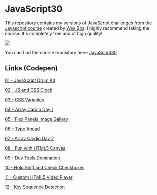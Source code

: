 # JavaScript30

This repository contains my versions of JavaScript challenges from the [Javascript course](https://javascript30.com) created by [Wes Bos](https://github.com/wesbos). I highly recommend taking the course. It's completely free and of high quality!

![](https://javascript30.com/images/JS3-social-share.png)

You can find the course repository here: [JavaScript30](https://github.com/wesbos/JavaScript30)

## Links (Codepen)

[01 - JavaScript Drum Kit](https://codepen.io/jhow_/pen/OJGQPEO)

[02 - JS and CSS Clock](https://codepen.io/jhow_/pen/ZEZxMdV)

[03 - CSS Variables](https://codepen.io/jhow_/pen/BaExRdJ)

[04 - Array Cardio Day 1](https://codepen.io/jhow_/pen/eYorPKw)

[05 - Flex Panels Image Gallery](https://codepen.io/jhow_/pen/WNWyeNZ)

[06 - Type Ahead](https://codepen.io/jhow_/pen/OJGBryv)

[07 - Array Cardio Day 2](https://codepen.io/jhow_/pen/BaEqMKX)

[08 - Fun with HTML5 Canvas](https://codepen.io/jhow_/pen/XWQyagJ)

[09 - Dev Tools Domination](https://codepen.io/jhow_/pen/mdgayxB)

[10 - Hold Shift and Check Checkboxes](https://codepen.io/jhow_/pen/WNWPQLj)

[11 - Custom HTML5 Video Player](https://codepen.io/jhow_/pen/YzMMMPd)

[12 - Key Sequence Detection](https://codepen.io/jhow_/pen/YzMbZQg)
